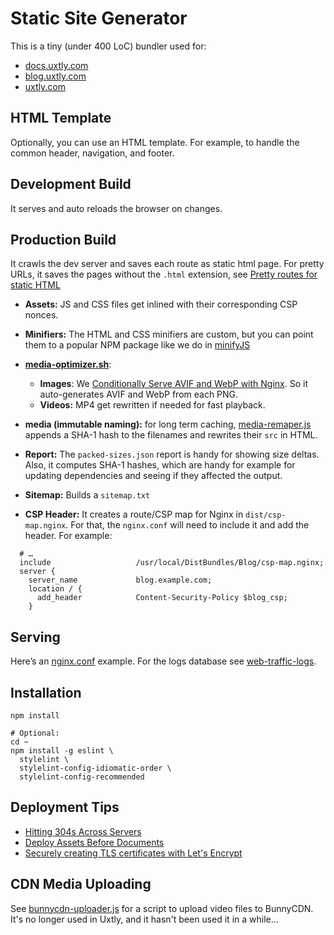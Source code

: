 # Static Site Generator

This is a tiny (under 400 LoC) bundler used for:
- [docs.uxtly.com](https://docs.uxtly.com)
- [blog.uxtly.com](https://blog.uxtly.com)
- [uxtly.com](https://uxtly.com)


## HTML Template
Optionally, you can use an HTML template. For example,
to handle the common header, navigation, and footer.


## Development Build
It serves and auto reloads the browser on changes.


## Production Build
It crawls the dev server and saves each route as static html page. For pretty
URLs, it saves the pages without the `.html` extension, see [Pretty routes
for static HTML](https://blog.uxtly.com/pretty-routes-for-static-html)

- **Assets:** JS and CSS files get inlined with their corresponding CSP nonces.

- **Minifiers:** The HTML and CSS minifiers are custom, but you can point them to
  a popular NPM package like we do in [minifyJS](./minifyJS.js)

- [**media-optimizer.sh**](./media-optimizer.sh):
    - **Images**: We [Conditionally Serve AVIF and WebP with
      Nginx](https://blog.uxtly.com/conditional-avif-for-video-posters). So
      it auto-generates AVIF and WebP from each PNG.
    - **Videos:** MP4 get rewritten if needed for fast playback.

- **media (immutable naming):** for long term caching,
  [media-remaper.js](./media-remaper.js) appends a SHA-1
  hash to the filenames and rewrites their `src` in HTML.

- **Report:** The `packed-sizes.json` report is handy for showing size
  deltas. Also, it computes SHA-1 hashes, which are handy for example
  for updating dependencies and seeing if they affected the output.

- **Sitemap:** Builds a `sitemap.txt`

- **CSP Header:** It creates a route/CSP map for Nginx in `dist/csp-map.nginx`.
  For that, the `nginx.conf` will need to include it and add the header. For example:
```confg
  # …
  include                   /usr/local/DistBundles/Blog/csp-map.nginx;
  server {
    server_name             blog.example.com;
    location / {
      add_header            Content-Security-Policy $blog_csp;
    }
```

## Serving
Here’s an
[nginx.conf](https://github.com/uxtely/ops-utils/blob/main/location-server/jails/nginx_j/usr/local/etc/nginx/nginx.conf)
example. For the logs
database see [web-traffic-logs](https://github.com/uxtely/ops-utils/tree/main/web-traffic-logs/).


## Installation
```shell script
npm install

# Optional:
cd ~
npm install -g eslint \
  stylelint \
  stylelint-config-idiomatic-order \
  stylelint-config-recommended 
```


## Deployment Tips
- [Hitting 304s Across Servers](https://blog.uxtly.com/hitting-304-across-servers)
- [Deploy Assets Before Documents](https://blog.uxtly.com/deploy-assets-before-documents)
- [Securely creating TLS certificates with Let's Encrypt](https://blog.uxtly.com/isolated-tls-certificate-creation)


## CDN Media Uploading
See [bunnycdn-uploader.js](../bunnycdn-uploader.js) for a script to upload video files to BunnyCDN.
It's no longer used in Uxtly, and it hasn't been used it in a while…
